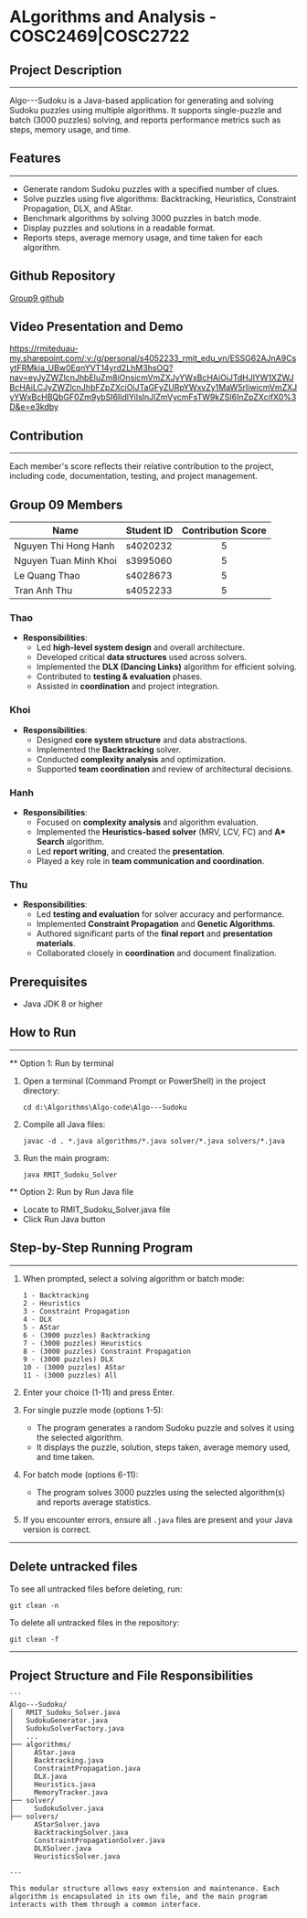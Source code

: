 # ALgorithms and Analysis - COSC2469|COSC2722


## Project Description
-------------------
Algo---Sudoku is a Java-based application for generating and solving Sudoku puzzles using multiple algorithms. It supports single-puzzle and batch (3000 puzzles) solving, and reports performance metrics such as steps, memory usage, and time.

## Features
--------
- Generate random Sudoku puzzles with a specified number of clues.
- Solve puzzles using five algorithms: Backtracking, Heuristics, Constraint Propagation, DLX, and AStar.
- Benchmark algorithms by solving 3000 puzzles in batch mode.
- Display puzzles and solutions in a readable format.
- Reports steps, average memory usage, and time taken for each algorithm.

## Github Repository
[Group9 github](https://github.com/Anya-Akabane/Algo---Sudoku.git)



## Video Presentation and Demo

https://rmiteduau-my.sharepoint.com/:v:/g/personal/s4052233_rmit_edu_vn/ESSG62AJnA9CsytFRMkia_UBw0EqnYVT14yrd2LhM3hsOQ?nav=eyJyZWZlcnJhbEluZm8iOnsicmVmZXJyYWxBcHAiOiJTdHJlYW1XZWJBcHAiLCJyZWZlcnJhbFZpZXciOiJTaGFyZURpYWxvZy1MaW5rIiwicmVmZXJyYWxBcHBQbGF0Zm9ybSI6IldlYiIsInJlZmVycmFsTW9kZSI6InZpZXcifX0%3D&e=e3kdby

## Contribution 
-------------------
Each member's score reflects their relative contribution to the project, including code, documentation, testing, and project management.

## Group 09 Members

| Name                   | Student ID  | Contribution Score |
|------------------------|-------------|:-------------------:|
| Nguyen Thi Hong Hanh   | s4020232    | 5                   |
| Nguyen Tuan Minh Khoi  | s3995060    | 5                   |
| Le Quang Thao          | s4028673    | 5                   |
| Tran Anh Thu           | s4052233    | 5                   |


### Thao
- **Responsibilities**:
  - Led **high-level system design** and overall architecture.
  - Developed critical **data structures** used across solvers.
  - Implemented the **DLX (Dancing Links)** algorithm for efficient solving.
  - Contributed to **testing & evaluation** phases.
  - Assisted in **coordination** and project integration.

### Khoi
- **Responsibilities**:
  - Designed **core system structure** and data abstractions.
  - Implemented the **Backtracking** solver.
  - Conducted **complexity analysis** and optimization.
  - Supported **team coordination** and review of architectural decisions.

### Hanh
- **Responsibilities**:
  - Focused on **complexity analysis** and algorithm evaluation.
  - Implemented the **Heuristics-based solver** (MRV, LCV, FC) and **A\* Search** algorithm.
  - Led **report writing**, and created the **presentation**.
  - Played a key role in **team communication and coordination**.

### Thu
- **Responsibilities**:
  - Led **testing and evaluation** for solver accuracy and performance.
  - Implemented **Constraint Propagation** and **Genetic Algorithms**.
  - Authored significant parts of the **final report** and **presentation materials**.
  - Collaborated closely in **coordination** and document finalization.


Prerequisites
-------------
- Java JDK 8 or higher

## How to Run
----------
**  Option 1: Run by terminal
1. Open a terminal (Command Prompt or PowerShell) in the project directory:
   ```
   cd d:\Algorithms\Algo-code\Algo---Sudoku
   ```

2. Compile all Java files:
   ```
   javac -d . *.java algorithms/*.java solver/*.java solvers/*.java
   ```

3. Run the main program:
   ```
   java RMIT_Sudoku_Solver
   ```
**  Option 2: Run by Run Java file
- Locate to RMIT_Sudoku_Solver.java file
- Click Run Java button

## Step-by-Step Running Program
----------------------------
1. When prompted, select a solving algorithm or batch mode:
   ```
   1 - Backtracking
   2 - Heuristics
   3 - Constraint Propagation
   4 - DLX
   5 - AStar
   6 - (3000 puzzles) Backtracking
   7 - (3000 puzzles) Heuristics
   8 - (3000 puzzles) Constraint Propagation
   9 - (3000 puzzles) DLX
   10 - (3000 puzzles) AStar
   11 - (3000 puzzles) All
   ```
2. Enter your choice (1-11) and press Enter.

3. For single puzzle mode (options 1-5):
   - The program generates a random Sudoku puzzle and solves it using the selected algorithm.
   - It displays the puzzle, solution, steps taken, average memory used, and time taken.

4. For batch mode (options 6-11):
   - The program solves 3000 puzzles using the selected algorithm(s) and reports average statistics.

5. If you encounter errors, ensure all `.java` files are present and your Java version is correct.

--------------------------
## Delete untracked files
To see all untracked files before deleting, run:

```
git clean -n
```

To delete all untracked files in the repository:

```
git clean -f
```

--------------------------
## Project Structure and File Responsibilities
    
    ```
    Algo---Sudoku/
    │   RMIT_Sudoku_Solver.java
    │   SudokuGenerator.java
    │   SudokuSolverFactory.java
    │   ...
    ├── algorithms/
    │     AStar.java
    │     Backtracking.java
    │     ConstraintPropagation.java
    │     DLX.java
    │     Heuristics.java
    │     MemoryTracker.java
    ├── solver/
    │     SudokuSolver.java
    ├── solvers/
          AStarSolver.java
          BacktrackingSolver.java
          ConstraintPropagationSolver.java
          DLXSolver.java
          HeuristicsSolver.java
    
    ---
    
    This modular structure allows easy extension and maintenance. Each algorithm is encapsulated in its own file, and the main program interacts with them through a common interface.
```
